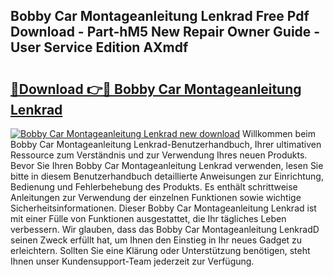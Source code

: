 ## Bobby Car Montageanleitung Lenkrad Free Pdf Download - Part-hM5 New Repair Owner Guide - User Service Edition AXmdf

# <h2><a href="http://df6xyq.blite.top/?on=Bobby+Car+Montageanleitung+Lenkrad">🔗Download 👉🔴 Bobby Car Montageanleitung Lenkrad</a></h2>

[![Bobby Car Montageanleitung Lenkrad new download](https://i.imgur.com/lujVjoI.png)](http://df6xyq.blite.top/?on=Bobby+Car+Montageanleitung+Lenkrad)
Willkommen beim Bobby Car Montageanleitung Lenkrad-Benutzerhandbuch, Ihrer ultimativen Ressource zum Verständnis und zur Verwendung Ihres neuen Produkts. Bevor Sie Ihren Bobby Car Montageanleitung Lenkrad verwenden, lesen Sie bitte in diesem Benutzerhandbuch detaillierte Anweisungen zur Einrichtung, Bedienung und Fehlerbehebung des Produkts. Es enthält schrittweise Anleitungen zur Verwendung der einzelnen Funktionen sowie wichtige Sicherheitsinformationen. Dieser Bobby Car Montageanleitung Lenkrad ist mit einer Fülle von Funktionen ausgestattet, die Ihr tägliches Leben verbessern. Wir glauben, dass das Bobby Car Montageanleitung LenkradD seinen Zweck erfüllt hat, um Ihnen den Einstieg in Ihr neues Gadget zu erleichtern. Sollten Sie eine Klärung oder Unterstützung benötigen, steht Ihnen unser Kundensupport-Team jederzeit zur Verfügung.
